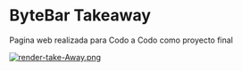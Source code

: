 # ByteBar Takeaway
Pagina web realizada para Codo a Codo como proyecto final

[![render-take-Away.png](https://i.postimg.cc/zX7V2dMT/render-take-Away.png)](https://postimg.cc/nCsFC1nL)

